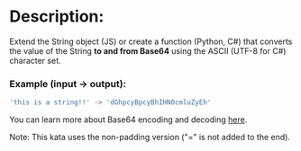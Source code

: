 # Description:

Extend the String object (JS) or create a function (Python, C#) that converts the value of the String **to and from Base64** using the ASCII (UTF-8 for C#) character set.

### Example (input -> output):

```typescript
'this is a string!!' -> 'dGhpcyBpcyBhIHN0cmluZyEh'
```

You can learn more about Base64 encoding and decoding [here](http://en.wikipedia.org/wiki/Base64).

Note: This kata uses the non-padding version ("=" is not added to the end).
